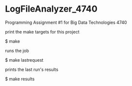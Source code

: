 # LogFileAnalyzer_4740
Programming Assignment #1 for Big Data Technologies 4740

print the make targets for this project

$ make

runs the job

$ make lastrequest

prints the last run's results

$ make results
